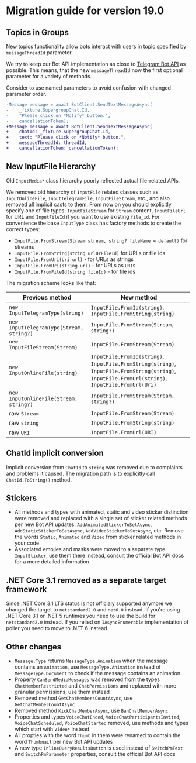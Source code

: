 # Migration guide for version 19.0

## Topics in Groups

New topics functionality allow bots interact with users in topic specified by `messageThreadId` parameter.

We try to keep our Bot API implementation as close to [Telegram Bot API](https://core.telegram.org/bots/api#forumtopicclosed) as possible. This means, that the new `messageThreadId` now the first optional parameter for a variety of methods.

Consider to use named parameters to avoid confusion with changed parameter order.

```diff
-Message message = await BotClient.SendTextMessageAsync(
-    _fixture.SupergroupChat.Id,
-    "Please click on *Notify* button.",
-    cancellationToken);
+Message message = await BotClient.SendTextMessageAsync(
+    chatId: _fixture.SupergroupChat.Id,
+    text: "Please click on *Notify* button.",
+    messageThreadId: threadId,
+    cancellationToken: cancellationToken);
```

## New InputFile Hierarchy

Old `InputMedia*` class hierarchy poorly reflected actual file-related APIs.

We removed old hierarchy of `InputFile` related classes such as `InputOnlineFile`, `InputTelegramFile`, `InputFileStream`, etc., and also removed all implicit casts to them. From now on you should explicitly specify one of file types: `InputFileStream` for `Stream` content, `InputFileUrl` for URL and `InputFileId` if you want to use existing `file_id`. For convenience the base `InputType` class has factory methods to create the correct types:

- `InputFile.FromStream(Stream stream, string? fileName = default)` for streams
- `InputFile.FromString(string urlOrFileId)` for URLs or file ids
- `InputFile.FromUri(Uri url)` - for URLs as strings
- `InputFile.FromUri(string url)` - for URLs as `URI`s
- `InputFile.FromFileId(string fileId)` - for file ids

The migration scheme looks like that:

| Previous method | New method |
| - | - |
| `new InputTelegramType(string)` | `InputFile.FromId(string)`, `InputFile.FromString(string)` |
| `new InputTelegramType(Stream, string?)` | `InputFile.FromStream(Stream, string?)` |
| `new InputFileStream(Stream)` | `InputFile.FromStream(Stream)` |
| `new InputOnlineFile(string)` | `InputFile.FromId(string)`, `InputFile.FromString(string)`, `InputFile.FromString(string)`, `InputFile.FromUrl(string)`, `InputFile.FromUrl(Uri)` |
| `new InputOnlineFile(Stream, string?)` | `InputFile.FromStream(Stream, string?)` |
| raw `Stream` | `InputFile.FromStream(Stream)` |
| raw `string` | `InputFile.FromString(string)` |
| raw `URI` | `InputFile.FromUrl(URI)` |

## ChatId implicit conversion

Implicit conversion from `ChatId` to `string` was removed due to complaints and problems it caused. The migration path is to explicitly call `ChatId.ToString()` method.

## Stickers

- All methods and types with animated, static and video sticker distinction were removed and replaced with a single set of sticker related methods per new Bot API updates: `AddAnimatedStickerToSetAsync`, `AddStaticStickerToSetAsync`, `AddVideoStickerToSetAsync`, etc. Remove the words `Static`, `Animated` and `Video` from sticker related methods in your code
- Associated emojies and masks were moved to a separate type `InputSticker`, use them there instead, consult the official Bot API docs for a more detailed information

## .NET Core 3.1 removed as a separate target framework

Since .NET Core 3.1 LTS status is not officialy supported anymore we changed the target to `netstandard2.0` and `net6.0` instead. If you're using .NET Core 3.1 or .NET 5 runtimes you need to use the build for `netstandard2.0` instead. If you relied on `IAsyncEnumerable` implementation of poller you need to move to .NET 6 instead.

## Other changes

- `Message.Type` returns `MessageType.Animation` when the message contains an `Animation`, use `MessageType.Animation` instead of `MessageType.Document` to check if the message contains an animation
- Property `CanSendMediaMessages` was removed from the types `ChatMemberRestricted` and `ChatPermissions` and replaced with more granular permissions, use them instead
- Removed method `GetChatMembersCountAsync`, use `GetChatMemberCountAsync`
- Removed method `KickChatMemberAsync`, use `BanChatMemberAsync`
- Properties and types `VoiceChatEnded`, `VoiceChatParticipantsInvited`,
`VoiceChatScheduled`, `VoiceChatStarted` removed, use methods and types which start with `Video*` instead
- All propties with the word `Thumb` in them were renamed to contain the word `Thumbnail` per new Bot API updates
- A new type `InlineQueryResultsButton` is used instead of `SwitchPmText` and `SwitchPmParameter` properties, consult the official Bot API docs

